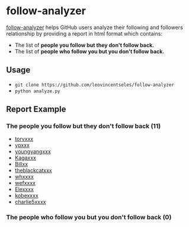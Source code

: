 # follow-analyzer

[follow-analyzer](https://github.com/leovincentseles/follow-analyzer) helps GitHub users analyze their following and followers relationship by providing a report in html format which contains:
- The list of **people you follow but they don't follow back.**
- The list of **people who follow you but you don't follow back.**

## Usage
- `git clone https://github.com/leovincentseles/follow-analyzer`
- `python analyze.py`

## Report Example
<h3>The people you follow but they don't follow back (11)</h3>
<ul>
  <li><a href="https://github.com/">torvxxx</a></li>
  <li><a href="https://github.com/">ypxxx</a></li>
  <li><a href="https://github.com/">youngyangxxx</a></li>
  <li><a href="https://github.com/">Kagaxxx</a></li>
  <li><a href="https://github.com/">Billxx</a></li>
  <li><a href="https://github.com/">theblackcatxxx</a></li>
  <li><a href="https://github.com/">whxxxx</a></li>
  <li><a href="https://github.com/">wefxxxx</a></li>
  <li><a href="https://github.com/">Elexxxx</a></li>
  <li><a href="https://github.com/">kobexxxx</a></li>
  <li><a href="https://github.com/">charlie5xxxx</a></li>
</ul>
<h3>The people who follow you but you don't follow back (0)</h3>
<ul>
</ul>
